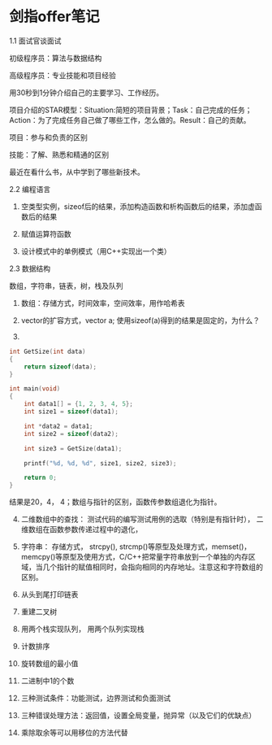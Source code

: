 # 剑指offer笔记


1.1 面试官谈面试

初级程序员：算法与数据结构

高级程序员：专业技能和项目经验

用30秒到1分钟介绍自己的主要学习、工作经历。

项目介绍的STAR模型：Situation:简短的项目背景；Task：自己完成的任务；Action：为了完成任务自己做了哪些工作，怎么做的。Result：自己的贡献。

项目：参与和负责的区别

技能：了解、熟悉和精通的区别

最近在看什么书，从中学到了哪些新技术。


2.2 编程语言

1. 空类型实例，sizeof后的结果，添加构造函数和析构函数后的结果，添加虚函数后的结果

2. 赋值运算符函数

3. 设计模式中的单例模式（用C++实现出一个类）

2.3 数据结构

数组，字符串，链表，树，栈及队列

1. 数组：存储方式，时间效率，空间效率，用作哈希表

2. vector的扩容方式，vector<int> a; 使用sizeof(a)得到的结果是固定的，为什么？

3. 
```C
int GetSize(int data)
{
    return sizeof(data);
}

int main(void)
{
    int data1[] = {1, 2, 3, 4, 5};
    int size1 = sizeof(data1);

    int *data2 = data1;
    int size2 = sizeof(data2);

    int size3 = GetSize(data1);

    printf("%d, %d, %d", size1, size2, size3);

    return 0;
}
```

结果是20，4， 4；数组与指针的区别，函数传参数组退化为指针。

4. 二维数组中的查找： 测试代码的编写测试用例的选取（特别是有指针时）， 二维数组在函数参数传递过程中的退化， 

5. 字符串： 存储方式， strcpy(), strcmp()等原型及处理方式，memset()，memcpy()等原型及使用方式，C/C++把常量字符串放到一个单独的内存区域，当几个指针的赋值相同时，会指向相同的内存地址。注意这和字符数组的区别。

6. 从头到尾打印链表

7. 重建二叉树

8. 用两个栈实现队列， 用两个队列实现栈

9. 计数排序

10. 旋转数组的最小值

11. 二进制中1的个数

12. 三种测试条件：功能测试，边界测试和负面测试

13. 三种错误处理方法：返回值，设置全局变量，抛异常（以及它们的优缺点）

14. 乘除取余等可以用移位的方法代替

 






